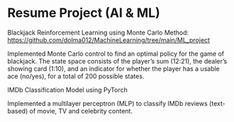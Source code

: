# Resume Project (AI & ML)
Blackjack Reinforcement Learning using Monte Carlo Method: https://github.com/dolma012/MachineLearning/tree/main/ML_project

Implemented Monte Carlo control to find an optimal policy for the game of blackjack. The state space consists of the player’s sum (12:21), the dealer’s showing card (1:10), and an indicator for whether the player has a usable ace (no/yes), for a total of 200 possible states. 

IMDb Classification Model using PyTorch

Implemented a multilayer perceptron (MLP) to classify IMDb reviews (text-based) of movie, TV and celebrity content. 
